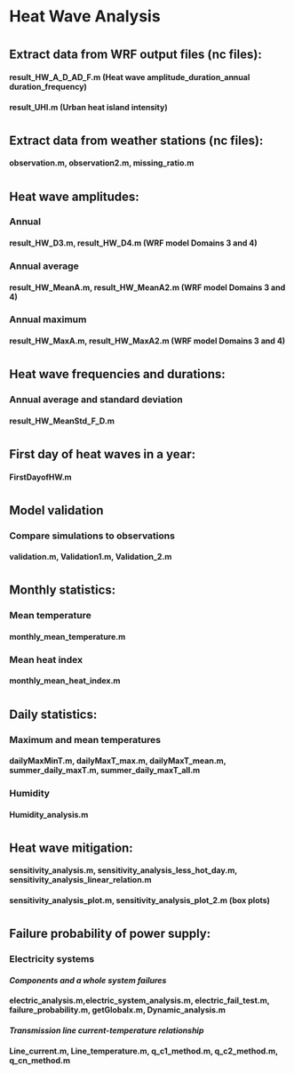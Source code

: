 # Heat Wave Analysis
#
#
## Extract data from WRF output files (nc files):
#### result_HW_A_D_AD_F.m (Heat wave amplitude_duration_annual duration_frequency)
#### result_UHI.m (Urban heat island intensity)
#
## Extract data from weather stations (nc files):
#### observation.m, observation2.m, missing_ratio.m
#
## Heat wave amplitudes:
### Annual 
#### result_HW_D3.m, result_HW_D4.m (WRF model Domains 3 and 4)
### Annual average
#### result_HW_MeanA.m, result_HW_MeanA2.m (WRF model Domains 3 and 4)
### Annual maximum
#### result_HW_MaxA.m, result_HW_MaxA2.m (WRF model Domains 3 and 4)
#
## Heat wave frequencies and durations:
### Annual average and standard deviation
#### result_HW_MeanStd_F_D.m
#
## First day of heat waves in a year:
#### FirstDayofHW.m
#
## Model validation 
### Compare simulations to observations
#### validation.m, Validation1.m, Validation_2.m
#
## Monthly statistics:
### Mean temperature
#### monthly_mean_temperature.m
### Mean heat index
#### monthly_mean_heat_index.m
#
## Daily statistics:
### Maximum and mean temperatures
#### dailyMaxMinT.m, dailyMaxT_max.m, dailyMaxT_mean.m, summer_daily_maxT.m, summer_daily_maxT_all.m
### Humidity
#### Humidity_analysis.m
#
## Heat wave mitigation:
#### sensitivity_analysis.m, sensitivity_analysis_less_hot_day.m, sensitivity_analysis_linear_relation.m
#### sensitivity_analysis_plot.m, sensitivity_analysis_plot_2.m (box plots)
#
## Failure probability of power supply:
### Electricity systems
#### *Components and a whole system failures*
#### electric_analysis.m,electric_system_analysis.m, electric_fail_test.m, failure_probability.m, getGlobalx.m, Dynamic_analysis.m
#### *Transmission line current-temperature relationship*
#### Line_current.m, Line_temperature.m, q_c1_method.m, q_c2_method.m, q_cn_method.m
